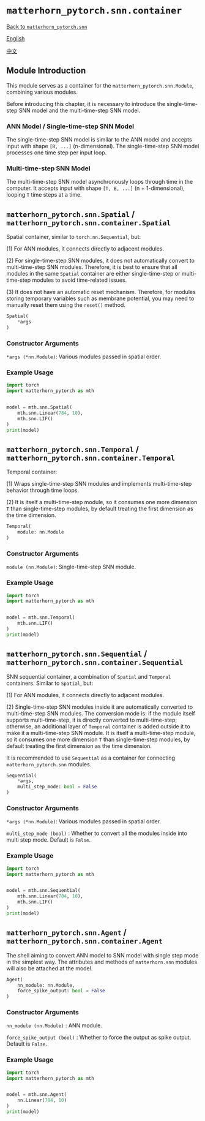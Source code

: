 # `matterhorn_pytorch.snn.container`

[Back to `matterhorn_pytorch.snn`](./README.md)

[English](../../en_us/snn/7_container.md)

[中文](../../zh_cn/snn/7_container.md)

## Module Introduction

This module serves as a container for the `matterhorn_pytorch.snn.Module`, combining various modules.

Before introducing this chapter, it is necessary to introduce the single-time-step SNN model and the multi-time-step SNN model.

### ANN Model / Single-time-step SNN Model

The single-time-step SNN model is similar to the ANN model and accepts input with shape `[B, ...]` (n-dimensional). The single-time-step SNN model processes one time step per input loop.

### Multi-time-step SNN Model

The multi-time-step SNN model asynchronously loops through time in the computer. It accepts input with shape `[T, B, ...]` (n + 1-dimensional), looping `T` time steps at a time.

## `matterhorn_pytorch.snn.Spatial` / `matterhorn_pytorch.snn.container.Spatial`

Spatial container, similar to `torch.nn.Sequential`, but:

(1) For ANN modules, it connects directly to adjacent modules.

(2) For single-time-step SNN modules, it does not automatically convert to multi-time-step SNN modules. Therefore, it is best to ensure that all modules in the same `Spatial` container are either single-time-step or multi-time-step modules to avoid time-related issues.

(3) It does not have an automatic reset mechanism. Therefore, for modules storing temporary variables such as membrane potential, you may need to manually reset them using the `reset()` method.

```python
Spatial(
    *args
)
```

### Constructor Arguments

`*args (*nn.Module)`: Various modules passed in spatial order.

### Example Usage

```python
import torch
import matterhorn_pytorch as mth


model = mth.snn.Spatial(
    mth.snn.Linear(784, 10),
    mth.snn.LIF()
)
print(model)
```

## `matterhorn_pytorch.snn.Temporal` / `matterhorn_pytorch.snn.container.Temporal`

Temporal container:

(1) Wraps single-time-step SNN modules and implements multi-time-step behavior through time loops.

(2) It is itself a multi-time-step module, so it consumes one more dimension `T` than single-time-step modules, by default treating the first dimension as the time dimension.

```python
Temporal(
    module: nn.Module
)
```

### Constructor Arguments

`module (nn.Module)`: Single-time-step SNN module.

### Example Usage

```python
import torch
import matterhorn_pytorch as mth


model = mth.snn.Temporal(
    mth.snn.LIF()
)
print(model)
```

## `matterhorn_pytorch.snn.Sequential` / `matterhorn_pytorch.snn.container.Sequential`

SNN sequential container, a combination of `Spatial` and `Temporal` containers. Similar to `Spatial`, but:

(1) For ANN modules, it connects directly to adjacent modules.

(2) Single-time-step SNN modules inside it are automatically converted to multi-time-step SNN modules. The conversion mode is: if the module itself supports multi-time-step, it is directly converted to multi-time-step; otherwise, an additional layer of `Temporal` container is added outside it to make it a multi-time-step SNN module. It is itself a multi-time-step module, so it consumes one more dimension `T` than single-time-step modules, by default treating the first dimension as the time dimension.

It is recommended to use `Sequential` as a container for connecting `matterhorn_pytorch.snn` modules.

```python
Sequential(
    *args,
    multi_step_mode: bool = False
)
```

### Constructor Arguments

`*args (*nn.Module)`: Various modules passed in spatial order.

`multi_step_mode (bool)` : Whether to convert all the modules inside into multi step mode. Default is `False`.

### Example Usage

```python
import torch
import matterhorn_pytorch as mth


model = mth.snn.Sequential(
    mth.snn.Linear(784, 10),
    mth.snn.LIF()
)
print(model)
```

## `matterhorn_pytorch.snn.Agent` / `matterhorn_pytorch.snn.container.Agent`

The shell aiming to convert ANN model to SNN model with single step mode in the simplest way. The attributes and methods of `matterhorn.snn` modules will also be attached at the model.

```python
Agent(
    nn_module: nn.Module,
    force_spike_output: bool = False
)
```

### Constructor Arguments

`nn_module (nn.Module)` : ANN module.

`force_spike_output (bool)` : Whether to force the output as spike output. Default is `False`.

### Example Usage

```python
import torch
import matterhorn_pytorch as mth


model = mth.snn.Agent(
    nn.Linear(784, 10)
)
print(model)
```